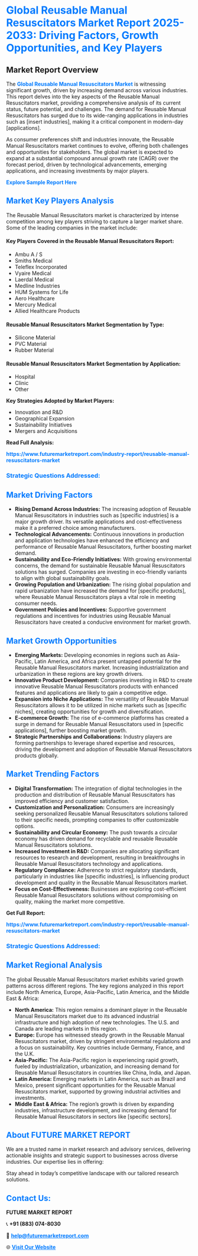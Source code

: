 <h1 style="color: #007BFF;">Global Reusable Manual Resuscitators Market Report 2025-2033: Driving Factors, Growth Opportunities, and Key Players</h1>

<section id="overview">
<h2>Market Report Overview</h2>
<p>The <a href="https://www.futuremarketreport.com/industry-report/reusable-manual-resuscitators-market" style="color: #007BFF; text-decoration: none;"><strong>Global Reusable Manual Resuscitators Market</strong></a> is witnessing significant growth, driven by increasing demand across various industries. This report delves into the key aspects of the Reusable Manual Resuscitators market, providing a comprehensive analysis of its current status, future potential, and challenges. The demand for Reusable Manual Resuscitators has surged due to its wide-ranging applications in industries such as [insert industries], making it a critical component in modern-day [applications].</p>
<p>As consumer preferences shift and industries innovate, the Reusable Manual Resuscitators market continues to evolve, offering both challenges and opportunities for stakeholders. The global market is expected to expand at a substantial compound annual growth rate (CAGR) over the forecast period, driven by technological advancements, emerging applications, and increasing investments by major players.</p>
</section>

<section id="overview">
<p><a href="https://www.futuremarketreport.com/request-sample/reportId=60898" style="color: #007BFF; text-decoration: none;"><strong>Explore Sample Report Here</strong></a></p>
</section>

<section id="key-players">
<h2 style="color: #007BFF;">Market Key Players Analysis</h2>
<p>The Reusable Manual Resuscitators market is characterized by intense competition among key players striving to capture a larger market share. Some of the leading companies in the market include:</p>
<h4>Key Players Covered in the Reusable Manual Resuscitators Report:</h4>
<ul><li>Ambu A / S</li><li>Smiths Medical</li><li>Teleflex Incorporated</li><li>Vyaire Medical</li><li>Laerdal Medical</li><li>Medline Industries</li><li>HUM Systems for Life</li><li>Aero Healthcare</li><li>Mercury Medical</li><li>Allied Healthcare Products</li></ul>
<h4>Reusable Manual Resuscitators Market Segmentation by Type:</h4>
<ul><li>Silicone Material</li><li>PVC Material</li><li>Rubber Material</li></ul>

<h4>Reusable Manual Resuscitators Market Segmentation by Application:</h4>
<ul><li>Hospital</li><li>Clinic</li><li>Other</li></ul>
<p><strong>Key Strategies Adopted by Market Players:</strong></p>
<ul>
<li>Innovation and R&D</li>
<li>Geographical Expansion</li>
<li>Sustainability Initiatives</li>
<li>Mergers and Acquisitions</li>
</ul>
</section>

<section>
<p><strong>Read Full Analysis: </strong></p><a href="https://www.futuremarketreport.com/industry-report/reusable-manual-resuscitators-market" style="color: #007BFF; text-decoration: none;"><strong>https://www.futuremarketreport.com/industry-report/reusable-manual-resuscitators-market</strong></a>
<h3 style="color: #007BFF;">Strategic Questions Addressed:</h3>
</section>

<section id="driving-factors">
<h2 style="color: #007BFF;">Market Driving Factors</h2>
<ul>
<li><strong>Rising Demand Across Industries:</strong> The increasing adoption of Reusable Manual Resuscitators in industries such as [specific industries] is a major growth driver. Its versatile applications and cost-effectiveness make it a preferred choice among manufacturers.</li>
<li><strong>Technological Advancements:</strong> Continuous innovations in production and application technologies have enhanced the efficiency and performance of Reusable Manual Resuscitators, further boosting market demand.</li>
<li><strong>Sustainability and Eco-Friendly Initiatives:</strong> With growing environmental concerns, the demand for sustainable Reusable Manual Resuscitators solutions has surged. Companies are investing in eco-friendly variants to align with global sustainability goals.</li>
<li><strong>Growing Population and Urbanization:</strong> The rising global population and rapid urbanization have increased the demand for [specific products], where Reusable Manual Resuscitators plays a vital role in meeting consumer needs.</li>
<li><strong>Government Policies and Incentives:</strong> Supportive government regulations and incentives for industries using Reusable Manual Resuscitators have created a conducive environment for market growth.</li>
</ul>
</section>

<section id="growth-opportunities">
<h2 style="color: #007BFF;">Market Growth Opportunities</h2>
<ul>
<li><strong>Emerging Markets:</strong> Developing economies in regions such as Asia-Pacific, Latin America, and Africa present untapped potential for the Reusable Manual Resuscitators market. Increasing industrialization and urbanization in these regions are key growth drivers.</li>
<li><strong>Innovative Product Development:</strong> Companies investing in R&D to create innovative Reusable Manual Resuscitators products with enhanced features and applications are likely to gain a competitive edge.</li>
<li><strong>Expansion into Niche Applications:</strong> The versatility of Reusable Manual Resuscitators allows it to be utilized in niche markets such as [specific niches], creating opportunities for growth and diversification.</li>
<li><strong>E-commerce Growth:</strong> The rise of e-commerce platforms has created a surge in demand for Reusable Manual Resuscitators used in [specific applications], further boosting market growth.</li>
<li><strong>Strategic Partnerships and Collaborations:</strong> Industry players are forming partnerships to leverage shared expertise and resources, driving the development and adoption of Reusable Manual Resuscitators products globally.</li>
</ul>
</section>

<section id="trending-factors">
<h2 style="color: #007BFF;">Market Trending Factors</h2>
<ul>
<li><strong>Digital Transformation:</strong> The integration of digital technologies in the production and distribution of Reusable Manual Resuscitators has improved efficiency and customer satisfaction.</li>
<li><strong>Customization and Personalization:</strong> Consumers are increasingly seeking personalized Reusable Manual Resuscitators solutions tailored to their specific needs, prompting companies to offer customizable options.</li>
<li><strong>Sustainability and Circular Economy:</strong> The push towards a circular economy has driven demand for recyclable and reusable Reusable Manual Resuscitators solutions.</li>
<li><strong>Increased Investment in R&D:</strong> Companies are allocating significant resources to research and development, resulting in breakthroughs in Reusable Manual Resuscitators technology and applications.</li>
<li><strong>Regulatory Compliance:</strong> Adherence to strict regulatory standards, particularly in industries like [specific industries], is influencing product development and quality in the Reusable Manual Resuscitators market.</li>
<li><strong>Focus on Cost-Effectiveness:</strong> Businesses are exploring cost-efficient Reusable Manual Resuscitators solutions without compromising on quality, making the market more competitive.</li>
</ul>
</section>

<section>
<p><strong>Get Full Report: </strong></p><a href="https://www.futuremarketreport.com/industry-report/reusable-manual-resuscitators-market" style="color: #007BFF; text-decoration: none;"><strong>https://www.futuremarketreport.com/industry-report/reusable-manual-resuscitators-market</strong></a>
<h3 style="color: #007BFF;">Strategic Questions Addressed:</h3>
</section>


<section id="regional-analysis">
<h2 style="color: #007BFF;">Market Regional Analysis</h2>
<p>The global Reusable Manual Resuscitators market exhibits varied growth patterns across different regions. The key regions analyzed in this report include North America, Europe, Asia-Pacific, Latin America, and the Middle East & Africa:</p>
<ul>
<li><strong>North America:</strong> This region remains a dominant player in the Reusable Manual Resuscitators market due to its advanced industrial infrastructure and high adoption of new technologies. The U.S. and Canada are leading markets in this region.</li>
<li><strong>Europe:</strong> Europe has witnessed steady growth in the Reusable Manual Resuscitators market, driven by stringent environmental regulations and a focus on sustainability. Key countries include Germany, France, and the U.K.</li>
<li><strong>Asia-Pacific:</strong> The Asia-Pacific region is experiencing rapid growth, fueled by industrialization, urbanization, and increasing demand for Reusable Manual Resuscitators in countries like China, India, and Japan.</li>
<li><strong>Latin America:</strong> Emerging markets in Latin America, such as Brazil and Mexico, present significant opportunities for the Reusable Manual Resuscitators market, supported by growing industrial activities and investments.</li>
<li><strong>Middle East & Africa:</strong> The region’s growth is driven by expanding industries, infrastructure development, and increasing demand for Reusable Manual Resuscitators in sectors like [specific sectors].</li>
</ul>
</section>

<footer>
<h2 style="color: #007BFF;">About FUTURE MARKET REPORT</h2>
<p>We are a trusted name in market research and advisory services, delivering actionable insights and strategic support to businesses across diverse industries. Our expertise lies in offering:</p>

<p>Stay ahead in today’s competitive landscape with our tailored research solutions.</p>

<h2 style="color: #007BFF;">Contact Us:</h2>
<p><strong>FUTURE MARKET REPORT</strong></p>
<p>📞 <strong>+91 (883) 074-8030</strong></p>
<p>📧 <strong><a href="mailto:help@futuremarketreport.com" style="color: #007BFF;">help@futuremarketreport.com</a></strong></p>
<p>🌐 <strong><a href="https://www.futuremarketreport.com/" style="color: #007BFF;">Visit Our Website</a></strong></p>
</footer>